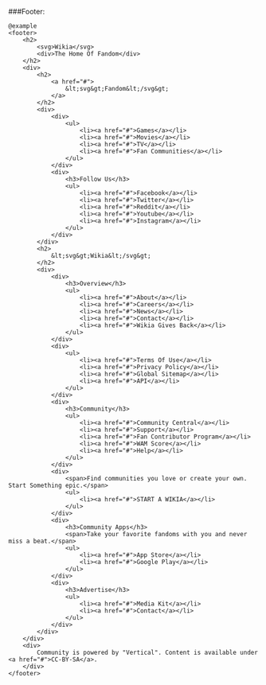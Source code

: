 ###Footer:

	@example
	<footer>
		<h2>
			<svg>Wikia</svg>
			<div>The Home Of Fandom</div>
		</h2>
		<div>
			<h2>
				<a href="#">
					&lt;svg&gt;Fandom&lt;/svg&gt;
				</a>
			</h2>
			<div>
			 	<div>
					<ul>
						<li><a href="#">Games</a></li>
						<li><a href="#">Movies</a></li>
						<li><a href="#">TV</a></li>
						<li><a href="#">Fan Communities</a></li>
					</ul>
			 	</div>
				<div>
					<h3>Follow Us</h3>
					<ul>
						<li><a href="#">Facebook</a></li>
						<li><a href="#">Twitter</a></li>
						<li><a href="#">Reddit</a></li>
						<li><a href="#">Youtube</a></li>
						<li><a href="#">Instagram</a></li>
					</ul>
				</div>
			</div>
			<h2>
				&lt;svg&gt;Wikia&lt;/svg&gt;
			</h2>
			<div>
				<div>
					<h3>Overview</h3>
					<ul>
						<li><a href="#">About</a></li>
						<li><a href="#">Careers</a></li>
						<li><a href="#">News</a></li>
						<li><a href="#">Contact</a></li>
						<li><a href="#">Wikia Gives Back</a></li>
					</ul>
				</div>
				<div>
					<ul>
						<li><a href="#">Terms Of Use</a></li>
						<li><a href="#">Privacy Policy</a></li>
						<li><a href="#">Global Sitemap</a></li>
						<li><a href="#">API</a></li>
					</ul>
				</div>
				<div>
					<h3>Community</h3>
					<ul>
						<li><a href="#">Community Central</a></li>
						<li><a href="#">Support</a></li>
						<li><a href="#">Fan Contributor Program</a></li>
						<li><a href="#">WAM Score</a></li>
						<li><a href="#">Help</a></li>
					</ul>
				</div>
				<div>
					<span>Find communities you love or create your own. Start Something epic.</span>
					<ul>
						<li><a href="#">START A WIKIA</a></li>
					</ul>
				</div>
				<div>
					<h3>Community Apps</h3>
					<span>Take your favorite fandoms with you and never miss a beat.</span>
					<ul>
						<li><a href="#">App Store</a></li>
						<li><a href="#">Google Play</a></li>
					</ul>
				</div>
				<div>
					<h3>Advertise</h3>
					<ul>
						<li><a href="#">Media Kit</a></li>
						<li><a href="#">Contact</a></li>
					</ul>
				</div>
			</div>
		</div>
		<div>
			Community is powered by "Vertical". Content is available under <a href="#">CC-BY-SA</a>.
		</div>
	</footer>
